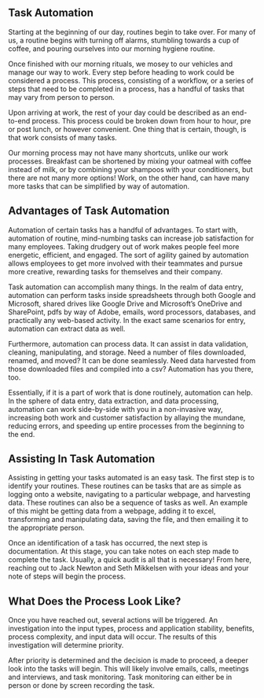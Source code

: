 

## Task Automation


Starting at the beginning of our day, routines begin to take over.  For many of us, a routine begins with turning off alarms, stumbling towards a cup of coffee, and pouring ourselves into our morning hygiene routine.


Once finished with our morning rituals, we mosey to our vehicles and manage our way to work.  Every step before heading to work could be considered a process.  This process, consisting of a workflow, or a series of steps that need to be completed in a process, has a handful of tasks that may vary from person to person. 


Upon arriving at work, the rest of your day could be described as an end-to-end process.  This process could be broken down from hour to hour, pre or post lunch, or however convenient.  One thing that is certain, though, is that work consists of many tasks.  


Our morning process may not have many shortcuts, unlike our work processes.  Breakfast can be shortened by mixing your oatmeal with coffee instead of milk, or by combining your shampoos with your conditioners, but there are not many more options!  Work, on the other hand, can have many more tasks that can be simplified by way of automation.


## Advantages of Task Automation


Automation of certain tasks has a handful of advantages.  To start with, automation of routine, mind-numbing tasks can increase job satisfaction for many employees.  Taking drudgery out of work makes people feel more energetic, efficient, and engaged.  The sort of agility gained by automation allows employees to get more involved with their teammates and pursue more creative, rewarding tasks for themselves and their company.


Task automation can accomplish many things.  In the realm of data entry, automation can perform tasks inside spreadsheets through both Google and Microsoft, shared drives like Google Drive and Microsoft’s OneDrive and SharePoint, pdfs by way of Adobe, emails, word processors, databases, and practically any web-based activity.  In the exact same scenarios for entry, automation can extract data as well.


Furthermore, automation can process data.  It can assist in data validation, cleaning, manipulating, and storage.  Need a number of files downloaded, renamed, and moved?  It can be done seamlessly.  Need data harvested from those downloaded files and compiled into a csv?  Automation has you there, too. 


Essentially, if it is a part of work that is done routinely, automation can help.  In the sphere of data entry, data extraction, and data processing, automation can work side-by-side with you in a non-invasive way, increasing both work and customer satisfaction by allaying the mundane, reducing errors, and speeding up entire processes from the beginning to the end.


## Assisting In Task Automation


Assisting in getting your tasks automated is an easy task.  The first step is to identify your routines.  These routines can be tasks that are as simple as logging onto a website, navigating to a particular webpage, and harvesting data.  These routines can also be a sequence of tasks as well.  An example of this might be getting data from a webpage, adding it to excel, transforming and manipulating data, saving the file, and then emailing it to the appropriate person.


Once an identification of a task has occurred, the next step is documentation.  At this stage, you can take notes on each step made to complete the task.  Usually, a quick audit is all that is necessary!  From here, reaching out to Jack Newton and Seth Mikkelsen with your ideas and your note of steps will begin the process.


## What Does the Process Look Like?


Once you have reached out, several actions will be triggered.  An investigation into the input types, process and application stability, benefits, process complexity, and input data will occur.  The results of this investigation will determine priority.  


After priority is determined and the decision is made to proceed, a deeper look into the tasks will begin.  This will likely involve emails, calls, meetings and interviews, and task monitoring.  Task monitoring can either be in person or done by screen recording the task.  
